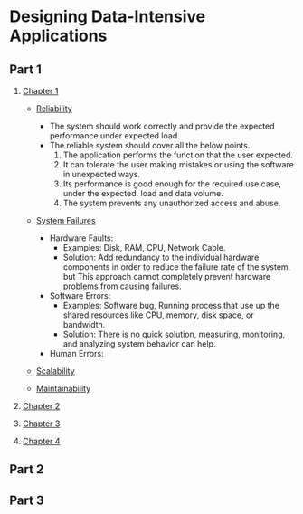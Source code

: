 # Designing Data-Intensive Applications
    
## Part 1
1. <ins>Chapter 1</ins>

   * <ins>Reliability</ins> 
     * The system should work correctly and provide the expected performance under expected load.
     * The reliable system should cover all the below points.
       1. The application performs the function that the user expected.
       2. It can tolerate the user making mistakes or using the software in unexpected
         ways.
       3. Its performance is good enough for the required use case, under the expected.
         load and data volume.
       4. The system prevents any unauthorized access and abuse.
       
   * <ins>System Failures</ins>
     * Hardware Faults: 
       * Examples: Disk, RAM, CPU, Network Cable.
       * Solution: Add redundancy to the individual hardware components in order to reduce the failure rate of the system, but This approach cannot completely prevent hardware problems
         from causing failures.
     * Software Errors:
       * Examples: Software bug, Running process that use up the shared resources like CPU, memory, disk space, or bandwidth.
       * Solution: There is no quick solution, measuring, monitoring, and analyzing system behavior can help.
     * Human Errors:
     
   * <ins>Scalability</ins>
   * <ins>Maintainability</ins>
   
2. <ins>Chapter 2</ins>

3. <ins>Chapter 3</ins>

4. <ins>Chapter 4</ins>

## Part 2

## Part 3